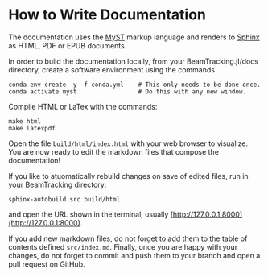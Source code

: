 # How to Write Documentation

The documentation uses the [MyST](https://mystmd.org/) markup language and renders to [Sphinx](https://www.sphinx-doc.org) as HTML, PDF or EPUB documents.

In order to build the documentation locally, from your BeamTracking.jl/docs directory, 
create a software environment using the commands
```{code} bash
conda env create -y -f conda.yml    # This only needs to be done once.
conda activate myst                 # Do this with any new window.
```

Compile HTML or LaTex with the commands:
```{code} bash
make html
make latexpdf
```

Open the file `build/html/index.html` with your web browser to visualize.
You are now ready to edit the markdown files that compose the documentation!

If you like to atuomatically rebuild changes on save of edited files, 
run in your BeamTracking directory:
```{code} bash
sphinx-autobuild src build/html
```
and open the URL shown in the terminal, usually [http://127.0.0.1:8000](http://127.0.0.1:8000).

If you add new markdown files, do not forget to add them to the table of contents defined `src/index.md`.
Finally, once you are happy with your changes, do not forget to commit and push them to your branch and open a pull request on GitHub.
